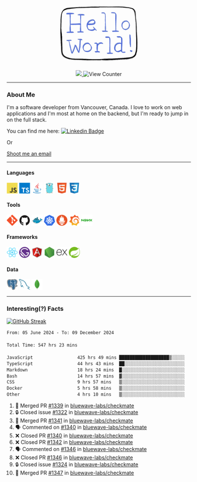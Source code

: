 <div align="center">
    <img src="./img/hello_world.webp" height="200px" width="">
    <div>
        <a href="https://www.linkedin.com/in/ajhollid">
            <img src="https://img.shields.io/badge/LinkedIn-blue"/>
        </a>
        <img src="https://komarev.com/ghpvc/?username=ajhollid&color=yellow" alt="View Counter">
    </div>
</div>

---

### About Me

I'm a software developer from Vancouver, Canada. I love to work on web applications and I'm most at home on the backend, but I'm ready to jump in on the full stack.

You can find me here: [![Linkedin Badge](https://img.shields.io/badge/-ajhollid-blue?style=flat&logo=Linkedin&logoColor=white)](https://www.linkedin.com/in/ajhollid)

Or

[Shoot me an email](mailto:ajhollid@gmail.com)

---

#### Languages

<div>
    <img src="./img/devicons/javascript-original.svg" width=30 height=30 alt="JavaScript">
    <img src="/img/devicons/typescript-original.svg" width=30 height=30 alt="TypeScript">
    <img src="./img/devicons/java-original.svg" width=30 height=30 alt="Java">
    <img src="./img/devicons/go-original.svg" width=30 height=30 alt="Golang">
    <img src="./img/devicons/html5-original.svg" width=30 height=30 alt="HTML 5">
    <img src="./img/devicons/css3-original.svg" width=30 height=30 alt="CSS 3">
</div>

#### Tools

<div>
    <img src="./img/devicons/git-original.svg" width=30 height=30 alt="Git">
    <img src="./img/devicons/github-original.svg" width=30 height=30 alt="Github">
    <img src="./img/devicons/docker-original.svg" width=30 
    height=30 alt="Docker">
    <img src="./img/devicons/kubernetes-original.svg" width=30 height=30 alt="K8">
    <img src="./img/devicons/prometheus-original.svg" width=30 height=30 alt="Prometheus">
    <img src="./img/devicons/grafana-original.svg" width=30 height=30 alt="Grafana">
    <img src="./img/devicons/nginx-original.svg" width=30 height=30 alt="Nginx">
</div>

#### Frameworks

<div>
    <img src="./img/devicons/react-original.svg" width=30 height=30 alt="React">
    <img src="./img/devicons/gatsby-original.svg" width=30 height=30 alt="Gatsby">
    <img src="./img/devicons/angularjs-original.svg" width=30 height=30 alt="AngularJS">
    <img src="./img/devicons/nodejs-original.svg" width=30 height=30 alt="NodeJS">
    <img src="./img/devicons/express-original.svg" width=30 height=30 alt="Express">
    <img src="./img/devicons/spring-original.svg" width=30 height=30 alt="Spring">
</div>

#### Data

<div>
    <img src="./img/devicons/postgresql-original.svg" width=30 height=30 alt="Postgresql">
    <img src="./img/devicons/mysql-original.svg" width=30 height=30 alt="Mysql">
    <img src="./img/devicons/mongodb-original.svg" width=30 height=30 alt="MongoDB">
</div>

---

### Interesting(?) Facts

[![GitHub Streak](http://github-readme-streak-stats.herokuapp.com?user=ajhollid)](https://git.io/streak-stats)

 <!--START_SECTION:waka-->

```txt
From: 05 June 2024 - To: 09 December 2024

Total Time: 547 hrs 23 mins

JavaScript                 425 hrs 49 mins ███████████████████▒░░░░░   77.20 %
TypeScript                 44 hrs 43 mins  ██░░░░░░░░░░░░░░░░░░░░░░░   08.11 %
Markdown                   18 hrs 24 mins  █░░░░░░░░░░░░░░░░░░░░░░░░   03.34 %
Bash                       14 hrs 57 mins  ▓░░░░░░░░░░░░░░░░░░░░░░░░   02.71 %
CSS                        9 hrs 57 mins   ▒░░░░░░░░░░░░░░░░░░░░░░░░   01.81 %
Docker                     5 hrs 58 mins   ▒░░░░░░░░░░░░░░░░░░░░░░░░   01.08 %
Other                      4 hrs 10 mins   ▒░░░░░░░░░░░░░░░░░░░░░░░░   00.76 %
```

<!--END_SECTION:waka-->


<!--START_SECTION:activity-->
1. 🎉 Merged PR [#1339](https://github.com/bluewave-labs/checkmate/pull/1339) in [bluewave-labs/checkmate](https://github.com/bluewave-labs/checkmate)
2. 🔒 Closed issue [#1322](https://github.com/bluewave-labs/checkmate/issues/1322) in [bluewave-labs/checkmate](https://github.com/bluewave-labs/checkmate)
3. 🎉 Merged PR [#1341](https://github.com/bluewave-labs/checkmate/pull/1341) in [bluewave-labs/checkmate](https://github.com/bluewave-labs/checkmate)
4. 🗣 Commented on [#1340](https://github.com/bluewave-labs/checkmate/pull/1340#issuecomment-2533462960) in [bluewave-labs/checkmate](https://github.com/bluewave-labs/checkmate)
5. ❌ Closed PR [#1340](https://github.com/bluewave-labs/checkmate/pull/1340) in [bluewave-labs/checkmate](https://github.com/bluewave-labs/checkmate)
6. ❌ Closed PR [#1342](https://github.com/bluewave-labs/checkmate/pull/1342) in [bluewave-labs/checkmate](https://github.com/bluewave-labs/checkmate)
7. 🗣 Commented on [#1346](https://github.com/bluewave-labs/checkmate/pull/1346#issuecomment-2533456970) in [bluewave-labs/checkmate](https://github.com/bluewave-labs/checkmate)
8. ❌ Closed PR [#1346](https://github.com/bluewave-labs/checkmate/pull/1346) in [bluewave-labs/checkmate](https://github.com/bluewave-labs/checkmate)
9. 🔒 Closed issue [#1324](https://github.com/bluewave-labs/checkmate/issues/1324) in [bluewave-labs/checkmate](https://github.com/bluewave-labs/checkmate)
10. 🎉 Merged PR [#1347](https://github.com/bluewave-labs/checkmate/pull/1347) in [bluewave-labs/checkmate](https://github.com/bluewave-labs/checkmate)
<!--END_SECTION:activity-->
